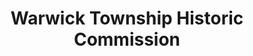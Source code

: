 ---
layout: repo
title: "Warwick Township Historic Commission"
id: 13873
permalink: repos/13873/
---
